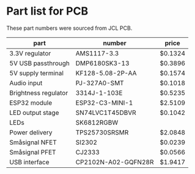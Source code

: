 # Part list for PCB

These part numbers were sourced from JCL PCB.

| part                 | number              | price   |
|----------------------|---------------------|---------|
| 3.3V regulator       | AMS1117-3.3         | $0.1324 |
| 5V USB passthrough   | DMP6180SK3-13       | $0.3896 |
| 5V supply terminal   | KF128-5.08-2P-AA    | $0.1574 |
| Audio input          | PJ-327A0-SMT        | $0.1018 |
| Brightness regulator | 3314J-1-103E        | $0.5235 |
| ESP32 module         | ESP32-C3-MINI-1     | $2.5109 |
| LED output stage     | SN74LVC1T45DBVR     | $0.1042 |
| LEDs                 | SK6812RGBW          |         |
| Power delivery       | TPS25730SRSMR       | $2.0848 |
| Småsignal NFET       | SI2302              | $0.0239 |
| Småsignal PFET       | CJ2333              | $0.0566 |
| USB interface        | CP2102N-A02-GQFN28R | $1.9417 |